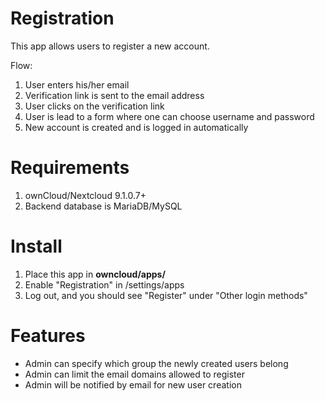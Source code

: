 # Registration
This app allows users to register a new account.

Flow:

1. User enters his/her email
2. Verification link is sent to the email address
3. User clicks on the verification link
4. User is lead to a form where one can choose username and password
5. New account is created and is logged in automatically

# Requirements
1. ownCloud/Nextcloud 9.1.0.7+
2. Backend database is MariaDB/MySQL

# Install
1. Place this app in **owncloud/apps/**
2. Enable "Registration" in /settings/apps
3. Log out, and you should see "Register" under "Other login methods"

# Features

- Admin can specify which group the newly created users belong
- Admin can limit the email domains allowed to register
- Admin will be notified by email for new user creation
